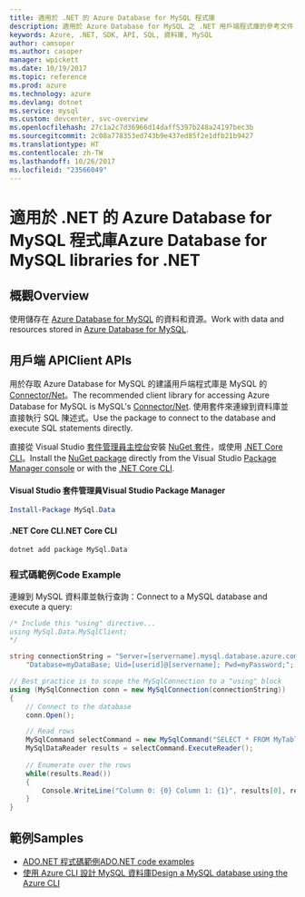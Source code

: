 ```yaml
---
title: 適用於 .NET 的 Azure Database for MySQL 程式庫
description: 適用於 Azure Database for MySQL 之 .NET 用戶端程式庫的參考文件
keywords: Azure, .NET, SDK, API, SQL, 資料庫, MySQL
author: camsoper
ms.author: casoper
manager: wpickett
ms.date: 10/19/2017
ms.topic: reference
ms.prod: azure
ms.technology: azure
ms.devlang: dotnet
ms.service: mysql
ms.custom: devcenter, svc-overview
ms.openlocfilehash: 27c1a2c7d36966d14daff5397b248a24197bec3b
ms.sourcegitcommit: 2c08a778353ed743b9e437ed85f2e1dfb21b9427
ms.translationtype: HT
ms.contentlocale: zh-TW
ms.lasthandoff: 10/26/2017
ms.locfileid: "23566049"
---
```

# <a name="azure-database-for-mysql-libraries-for-net"></a><span data-ttu-id="20052-104">適用於 .NET 的 Azure Database for MySQL 程式庫</span><span class="sxs-lookup"><span data-stu-id="20052-104">Azure Database for MySQL libraries for .NET</span></span>

## <a name="overview"></a><span data-ttu-id="20052-105">概觀</span><span class="sxs-lookup"><span data-stu-id="20052-105">Overview</span></span>

<span data-ttu-id="20052-106">使用儲存在 [Azure Database for MySQL](/azure/mysql/overview) 的資料和資源。</span><span class="sxs-lookup"><span data-stu-id="20052-106">Work with data and resources stored in [Azure Database for MySQL](/azure/mysql/overview).</span></span>

## <a name="client-apis"></a><span data-ttu-id="20052-107">用戶端 API</span><span class="sxs-lookup"><span data-stu-id="20052-107">Client APIs</span></span>

<span data-ttu-id="20052-108">用於存取 Azure Database for MySQL 的建議用戶端程式庫是 MySQL 的 [Connector/Net](https://dev.mysql.com/doc/connector-net/en)。</span><span class="sxs-lookup"><span data-stu-id="20052-108">The recommended client library for accessing Azure Database for MySQL is MySQL's [Connector/Net](https://dev.mysql.com/doc/connector-net/en).</span></span> <span data-ttu-id="20052-109">使用套件來連線到資料庫並直接執行 SQL 陳述式。</span><span class="sxs-lookup"><span data-stu-id="20052-109">Use the package to connect to the database and execute SQL statements directly.</span></span> 

<span data-ttu-id="20052-110">直接從 Visual Studio [套件管理員主控台][PackageManager]安裝 [NuGet 套件](https://www.nuget.org/packages/MySql.Data)，或使用 [.NET Core CLI][DotNetCLI]。</span><span class="sxs-lookup"><span data-stu-id="20052-110">Install the [NuGet package](https://www.nuget.org/packages/MySql.Data) directly from the Visual Studio [Package Manager console][PackageManager] or with the [.NET Core CLI][DotNetCLI].</span></span>

#### <a name="visual-studio-package-manager"></a><span data-ttu-id="20052-111">Visual Studio 套件管理員</span><span class="sxs-lookup"><span data-stu-id="20052-111">Visual Studio Package Manager</span></span>

```powershell
Install-Package MySql.Data
```

#### <a name="net-core-cli"></a><span data-ttu-id="20052-112">.NET Core CLI</span><span class="sxs-lookup"><span data-stu-id="20052-112">.NET Core CLI</span></span>

```bash
dotnet add package MySql.Data
```

### <a name="code-example"></a><span data-ttu-id="20052-113">程式碼範例</span><span class="sxs-lookup"><span data-stu-id="20052-113">Code Example</span></span>

<span data-ttu-id="20052-114">連線到 MySQL 資料庫並執行查詢：</span><span class="sxs-lookup"><span data-stu-id="20052-114">Connect to a MySQL database and execute a query:</span></span>

```csharp
/* Include this "using" directive...
using MySql.Data.MySqlClient;
*/

string connectionString = "Server=[servername].mysql.database.azure.com; " +
    "Database=myDataBase; Uid=[userid]@[servername]; Pwd=myPassword;";

// Best practice is to scope the MySqlConnection to a "using" block
using (MySqlConnection conn = new MySqlConnection(connectionString))
{
    // Connect to the database
    conn.Open();

    // Read rows
    MySqlCommand selectCommand = new MySqlCommand("SELECT * FROM MyTable", conn);
    MySqlDataReader results = selectCommand.ExecuteReader();
    
    // Enumerate over the rows
    while(results.Read())
    {
        Console.WriteLine("Column 0: {0} Column 1: {1}", results[0], results[1]);
    }
}
```

## <a name="samples"></a><span data-ttu-id="20052-115">範例</span><span class="sxs-lookup"><span data-stu-id="20052-115">Samples</span></span>

- [<span data-ttu-id="20052-116">ADO.NET 程式碼範例</span><span class="sxs-lookup"><span data-stu-id="20052-116">ADO.NET code examples</span></span>](/dotnet/framework/data/adonet/ado-net-code-examples)
- [<span data-ttu-id="20052-117">使用 Azure CLI 設計 MySQL 資料庫</span><span class="sxs-lookup"><span data-stu-id="20052-117">Design a MySQL database using the Azure CLI</span></span>](https://docs.microsoft.com/azure/mysql/tutorial-design-database-using-cli) 

[PackageManager]: https://docs.microsoft.com/nuget/tools/package-manager-console
[DotNetCLI]: https://docs.microsoft.com/dotnet/core/tools/dotnet-add-package
